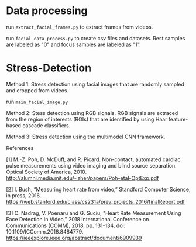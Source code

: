 # Data processing
run `extract_facial_frames.py` to extract frames from videos.

run `facial_data_process.py` to create csv files and datasets. Rest samples are labeled as "0" and focus samples are labeled as "1".

# Stress-Detection
  Method 1: Stress detection using facial images that are randomly sampled and cropped from videos.
  
  run `main_facial_image.py`
		
  Method 2: Stess detection using RGB signals. RGB signals are extraced from the region of interests (ROIs) that are identified by using Haar feature-based cascade classifiers. 
    	
  Method 3: Stress detection using the multimodel CNN framework.
    
 References
 
[1] M.-Z. Poh, D. McDuff, and R. Picard. Non-contact, automated cardiac pulse measurements using video imaging and
 blind source separation. Optical Society of America, 2010.  http://alumni.media.mit.edu/~zher/papers/Poh-etal-OptExp.pdf
 
[2] I. Bush, “Measuring heart rate from video,” Standford Computer Science, in press, 2016. https://web.stanford.edu/class/cs231a/prev_projects_2016/finalReport.pdf

[3] C. Nadrag, V. Poenaru and G. Suciu, "Heart Rate Measurement Using Face Detection in Video," 2018 International Conference on Communications (COMM), 2018, pp. 131-134, doi: 10.1109/ICComm.2018.8484779. https://ieeexplore.ieee.org/abstract/document/6909939
